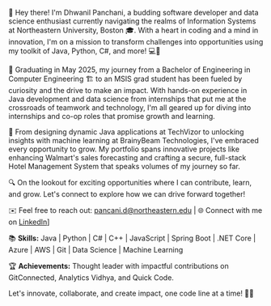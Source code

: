 🚀 Hey there! I'm Dhwanil Panchani, a budding software developer and data science enthusiast currently navigating the realms of Information Systems at Northeastern University, Boston 🎓. With a heart in coding and a mind in innovation, I'm on a mission to transform challenges into opportunities using my toolkit of Java, Python, C#, and more! 💻🔧

🌱 Graduating in May 2025, my journey from a Bachelor of Engineering in Computer Engineering 🏗️ to an MSIS grad student has been fueled by curiosity and the drive to make an impact. With hands-on experience in Java development and data science from internships that put me at the crossroads of teamwork and technology, I'm all geared up for diving into internships and co-op roles that promise growth and learning.

💼 From designing dynamic Java applications at TechVizor to unlocking insights with machine learning at BrainyBeam Technologies, I've embraced every opportunity to grow. My portfolio spans innovative projects like enhancing Walmart's sales forecasting and crafting a secure, full-stack Hotel Management System that speaks volumes of my journey so far.

🔍 On the lookout for exciting opportunities where I can contribute, learn, and grow. Let's connect to explore how we can drive forward together! 

✉️ Feel free to reach out: pancani.d@northeastern.edu | 🌐 Connect with me on [LinkedIn](www.linkedin.com/in/dhwanil-panchani-a81555215)]

📚 **Skills:** Java | Python | C# | C++ | JavaScript | Spring Boot | .NET Core | Azure | AWS | Git | Data Science | Machine Learning

🏆 **Achievements:** Thought leader with impactful contributions on GitConnected, Analytics Vidhya, and Quick Code. 

Let's innovate, collaborate, and create impact, one code line at a time! 🚀🌟
